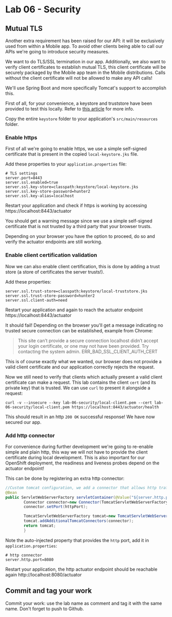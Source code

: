 # Lab 06 - Security

## Mutual TLS

Another extra requirement has been raised for our API: it will be exclusively used from within a Mobile app. To avoid
other clients being able to call our APIs we're going to introduce security measures.

We want to do TLS/SSL termination in our app. Additionally, we also want to verify client certificates to establish
mutual TLS, this client certificate will be securely packaged by the Mobile app team in the Mobile distributions. Calls
without the client certificate will not be allowed to make any API calls!

We'll use Spring Boot and more specifically Tomcat's support to accomplish this.

First of all, for your convenience, a keystore and truststore have been provided to test this locally. Refer
to [this article](https://en.wikipedia.org/wiki/Java_KeyStore) for more info.

Copy the entire ``keystore`` folder to your application's ``src/main/resources`` folder.

### Enable https

First of all we're going to enable https, we use a simple self-signed certificate that is present in the
copied ``local-keystore.jks`` file.

Add these properties to your ``application.properties`` file:

```properties
# TLS settings
server.port=8443
server.ssl.enabled=true
server.ssl.key-store=classpath:keystore/local-keystore.jks
server.ssl.key-store-password=hunter2
server.ssl.key-alias=localhost
```

Restart your application and check if https is working by accessing https://localhost:8443/actuator

You should get a warning message since we use a simple self-signed certificate that is not trusted by a third party that
your browser trusts.

Depending on your browser you have the option to proceed, do so and verify the actuator endpoints are still working.

### Enable client certification validation

Now we can also enable client certification, this is done by adding a trust store (a store of certificates the server
trusts!).

Add these properties:

```properties
server.ssl.trust-store=classpath:keystore/local-truststore.jks
server.ssl.trust-store-password=hunter2
server.ssl.client-auth=need
```

Restart your application and again to reach the actuator endpoint https://localhost:8443/actuator

It should fail! Depending on the browser you'll get a message indicating no trusted secure connection can be
established, example from Chrome:

> This site can’t provide a secure connection localhost didn’t accept your login certificate, or one may not have been
> provided.
> Try contacting the system admin.
> ERR_BAD_SSL_CLIENT_AUTH_CERT

This is of course exactly what we wanted, our browser does not provide a valid client certificate and our application
correctly rejects the request.

Now we still need to verify that clients which actually present a valid client certificate can make a request. This lab
contains the client ``cert`` (and its private key) that is trusted. We can use ``curl`` to present it alongside a
request:

```shell
curl -v --insecure --key lab-06-security/local-client.pem --cert lab-06-security/local-client.pem https://localhost:8443/actuator/health
``` 

This should result in an http ``200 OK`` successful response! We have now secured our app.

### Add http connector

For convenience during further development we're going to re-enable simple and plain http, this way we will not have to
provide the client certificate during local development. This is also important for our OpenShift deployment, the
readiness and liveness probes depend on the actuator endpoint!

This can be done by registering an extra http connector:

```java
//Custom tomcat configuration, we add a connector that allows http traffic next to https
@Bean
public ServletWebServerFactory servletContainer(@Value("${server.http.port}") int httpPort){
        Connector connector=new Connector(TomcatServletWebServerFactory.DEFAULT_PROTOCOL);
        connector.setPort(httpPort);

        TomcatServletWebServerFactory tomcat=new TomcatServletWebServerFactory();
        tomcat.addAdditionalTomcatConnectors(connector);
        return tomcat;
        }
```

Note the auto-injected property that provides the ``http`` port, add it in ``application.properties``:

```properties
# http connector
server.http.port=8080
```

Restart your application, the http actuator endpoint should be reachable again http://localhost:8080/actuator

## Commit and tag your work

Commit your work: use the lab name as comment and tag it with the same name. Don't forget to push to Github.